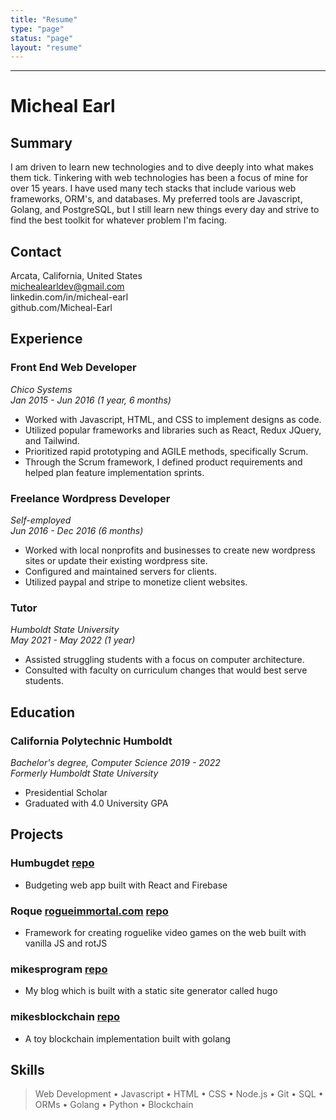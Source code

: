 ```yaml
---
title: "Resume"
type: "page"
status: "page"
layout: "resume"
---
```


---

# Micheal Earl 
## Summary
I am driven to learn new technologies and to dive deeply into what makes them tick. Tinkering with web technologies has been a focus of mine for over 15 years. I have used many tech stacks that include various web frameworks, ORM's, and databases. My preferred tools are Javascript, Golang, and PostgreSQL, but I still learn new things every day and strive to find the best toolkit for whatever problem I'm facing. 

## Contact
Arcata, California, United States  
michealearldev@gmail.com  
linkedin.com/in/micheal-earl  
github.com/Micheal-Earl  

## Experience 
### Front End Web Developer 
*Chico Systems*  
*Jan 2015 - Jun 2016 (1 year, 6 months)*  
- Worked with Javascript, HTML, and CSS to implement designs as code.
- Utilized popular frameworks and libraries such as React, Redux JQuery, and Tailwind.
- Prioritized rapid prototyping and AGILE methods, specifically Scrum.
- Through the Scrum framework, I defined product requirements and helped plan feature implementation sprints.

### Freelance Wordpress Developer 
*Self-employed*  
*Jun 2016 - Dec 2016 (6 months)*  
- Worked with local nonprofits and businesses to create new wordpress sites or update their existing wordpress site.
- Configured and maintained servers for clients.
- Utilized paypal and stripe to monetize client websites.

### Tutor  
*Humboldt State University*  
*May 2021 - May 2022 (1 year)*  
- Assisted struggling students with a focus on computer architecture.
- Consulted with faculty on curriculum changes that would best serve students.

## Education
### California Polytechnic Humboldt 
*Bachelor's degree, Computer Science 2019 - 2022*  
*Formerly Humboldt State University*
- Presidential Scholar 
- Graduated with 4.0 University GPA  
  
## Projects
### Humbugdet [repo](https://github.com/Micheal-Earl/HumBudget)
- Budgeting web app built with React and Firebase

### Roque [rogueimmortal.com](http://rogueimmortal.com/) [repo](https://github.com/Micheal-Earl/roque)
- Framework for creating roguelike video games on the web built with vanilla JS and rotJS

### mikesprogram [repo](https://github.com/Micheal-Earl/mikes-program-blog)
- My blog which is built with a static site generator called hugo

### mikesblockchain [repo](https://github.com/Micheal-Earl/mikesblockchain)
- A toy blockchain implementation built with golang

## Skills
> Web Development • Javascript • HTML • CSS • Node.js • Git • SQL • ORMs • Golang • Python • Blockchain


